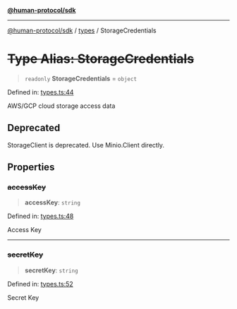 [**@human-protocol/sdk**](../../README.md)

***

[@human-protocol/sdk](../../modules.md) / [types](../README.md) / StorageCredentials

# ~~Type Alias: StorageCredentials~~

> `readonly` **StorageCredentials** = `object`

Defined in: [types.ts:44](https://github.com/humanprotocol/human-protocol/blob/c6ab6b31903af39ac6b3e92bd60cecc017b01413/packages/sdk/typescript/human-protocol-sdk/src/types.ts#L44)

AWS/GCP cloud storage access data

## Deprecated

StorageClient is deprecated. Use Minio.Client directly.

## Properties

### ~~accessKey~~

> **accessKey**: `string`

Defined in: [types.ts:48](https://github.com/humanprotocol/human-protocol/blob/c6ab6b31903af39ac6b3e92bd60cecc017b01413/packages/sdk/typescript/human-protocol-sdk/src/types.ts#L48)

Access Key

***

### ~~secretKey~~

> **secretKey**: `string`

Defined in: [types.ts:52](https://github.com/humanprotocol/human-protocol/blob/c6ab6b31903af39ac6b3e92bd60cecc017b01413/packages/sdk/typescript/human-protocol-sdk/src/types.ts#L52)

Secret Key
